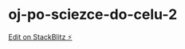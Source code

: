# oj-po-sciezce-do-celu-2

[Edit on StackBlitz ⚡️](https://stackblitz.com/edit/oj-po-sciezce-do-celu-2)